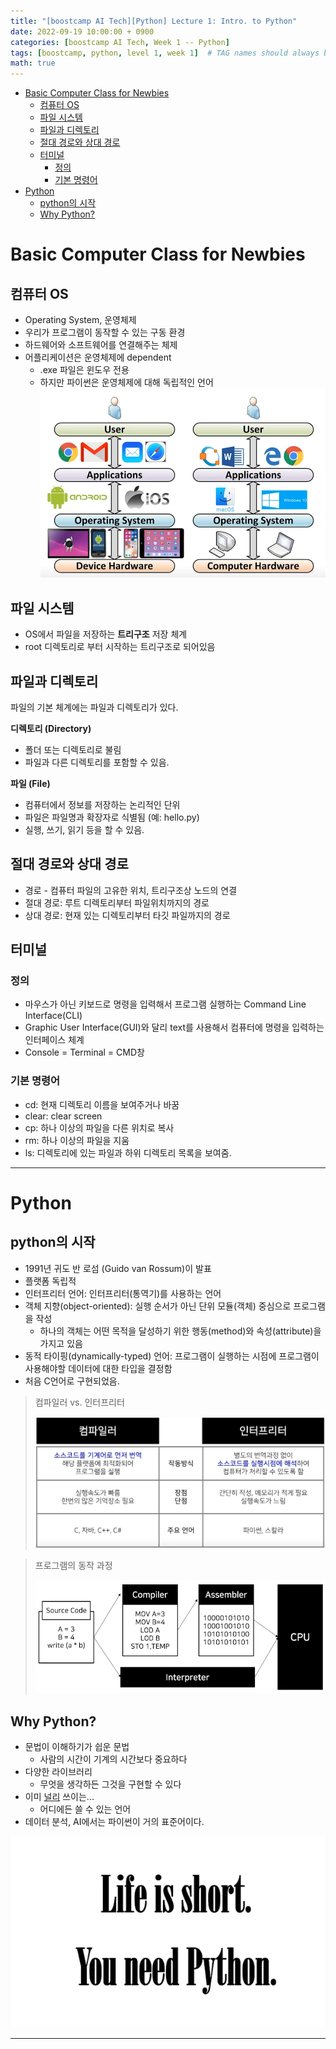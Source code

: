 ```yaml
---
title: "[boostcamp AI Tech][Python] Lecture 1: Intro. to Python"
date: 2022-09-19 10:00:00 + 0900
categories: [boostcamp AI Tech, Week 1 -- Python]
tags: [boostcamp, python, level 1, week 1]	# TAG names should always be lowercase
math: true
---
```


- [Basic Computer Class for Newbies](#basic-computer-class-for-newbies)
  - [컴퓨터 OS](#컴퓨터-os)
  - [파일 시스템](#파일-시스템)
  - [파일과 디렉토리](#파일과-디렉토리)
  - [절대 경로와 상대 경로](#절대-경로와-상대-경로)
  - [터미널](#터미널)
    - [정의](#정의)
    - [기본 명령어](#기본-명령어)
- [Python](#python)
  - [python의 시작](#python의-시작)
  - [Why Python?](#why-python)

# Basic Computer Class for Newbies

## 컴퓨터 OS

* Operating System, 운영체제
* 우리가 프로그램이 동작할 수 있는 구동 환경
* 하드웨어와 소프트웨어를 연결해주는 체제
* 어플리케이션은 운영체제에 dependent
  * .exe 파일은 윈도우 전용
  * 하지만 파이썬은 운영체제에 대해 독립적인 언어
![](/assets/img/boostcamp/2022-09-23-00-15-19.png)

## 파일 시스템

* OS에서 파일을 저장하는 **트리구조** 저장 체계
* root 디렉토리로 부터 시작하는 트리구조로 되어있음

## 파일과 디렉토리

파일의 기본 체계에는 파일과 디렉토리가 있다.

**디렉토리 (Directory)**
* 폴더 또는 디렉토리로 불림
* 파일과 다른 디렉토리를 포함할 수 있음.

**파일 (File)**
* 컴퓨터에서 정보를 저장하는 논리적인 단위
* 파일은 파일명과 확장자로 식별됨 (예: hello.py)
* 실행, 쓰기, 읽기 등을 할 수 있음.

## 절대 경로와 상대 경로

* 경로 - 컴퓨터 파일의 고유한 위치, 트리구조상 노드의 연결
* 절대 경로: 루트 디렉토리부터 파일위치까지의 경로
* 상대 경로: 현재 있는 디렉토리부터 타깃 파일까지의 경로


## 터미널

### 정의

* 마우스가 아닌 키보드로 명령을 입력해서 프로그램 실행하는 Command Line Interface(CLI)
* Graphic User Interface(GUI)와 달리 text를 사용해서 컴퓨터에 명령을 입력하는 인터페이스 체계
* Console = Terminal = CMD창
  
### 기본 명령어

* cd: 현재 디렉토리 이름을 보여주거나 바꿈
* clear: clear screen
* cp: 하나 이상의 파일을 다른 위치로 복사
* rm: 하나 이상의 파일을 지움
* ls: 디렉토리에 있는 파일과 하위 디렉토리 목록을 보여줌.

- - -
# Python

## python의 시작

* 1991년 귀도 반 로섬 (Guido van Rossum)이 발표
* 플랫폼 독립적
* 인터프리터 언어: 인터프리터(통역기)를 사용하는 언어
* 객체 지향(object-oriented): 실행 순서가 아닌 단위 모듈(객체) 중심으로 프로그램을 작성
  * 하나의 객체는 어떤 목적을 달성하기 위한 행동(method)와 속성(attribute)을 가지고 있음
* 동적 타이핑(dynamically-typed) 언어: 프로그램이 실행하는 시점에 프로그램이 사용해야할 데이터에 대한 타입을 결정함
* 처음 C언어로 구현되었음.

> 컴파일러 vs. 인터프리터
> 
> ![](/assets/img/boostcamp/2022-09-23-00-39-56.png "컴파일러 vs. 인터프리터")

>프로그램의 동작 과정
>
>![](/assets/img/boostcamp/2022-09-23-00-40-58.png)

## Why Python?

* 문법이 이해하기가 쉽운 문법
  * 사람의 시간이 기계의 시간보다 중요하다
* 다양한 라이브러리
  * 무엇을 생각하든 그것을 구현할 수 있다
* 이미 [널리](https://en.wikipedia.org/wiki/List_of_Python_software#Applications) 쓰이는...
  * 어디에든 쓸 수 있는 언어
* 데이터 분석, AI에서는 파이썬이 거의 표준어이다.

![](/assets/img/boostcamp/2022-09-23-00-56-46.png)

- - -
